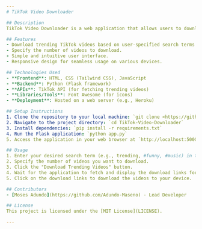 ```yaml
---
# TikTok Video Downloader

## Description
TikTok Video Downloader is a web application that allows users to download trending TikTok videos based on user-specified search terms and the number of videos to download. Users can input their desired search term (e.g., trending, #funny, #music) and specify the number of videos they want to download. The application then fetches the trending TikTok videos matching the search term and provides download links for the specified number of videos.

## Features
- Download trending TikTok videos based on user-specified search terms.
- Specify the number of videos to download.
- Simple and intuitive user interface.
- Responsive design for seamless usage on various devices.

## Technologies Used
- **Frontend**: HTML, CSS (Tailwind CSS), JavaScript
- **Backend**: Python (Flask framework)
- **APIs**: TikTok API (for fetching trending videos)
- **Libraries/Tools**: Font Awesome (for icons)
- **Deployment**: Hosted on a web server (e.g., Heroku)

## Setup Instructions
1. Clone the repository to your local machine: `git clone <https://github.com/Adundo-Maseno/TikTok-Downloader.git>`
2. Navigate to the project directory: `cd TikTok-Video-Downloader`
3. Install dependencies: `pip install -r requirements.txt`
4. Run the Flask application: `python app.py`
5. Access the application in your web browser at `http://localhost:5000`

## Usage
1. Enter your desired search term (e.g., trending, #funny, #music) in the search field.
2. Specify the number of videos you want to download.
3. Click the "Download Trending Videos" button.
4. Wait for the application to fetch and display the download links for the specified videos.
5. Click on the download links to download the videos to your device.

## Contributors
- [Moses Adundo](https://github.com/Adundo-Maseno) - Lead Developer

## License
This project is licensed under the [MIT License](LICENSE).

---
```

